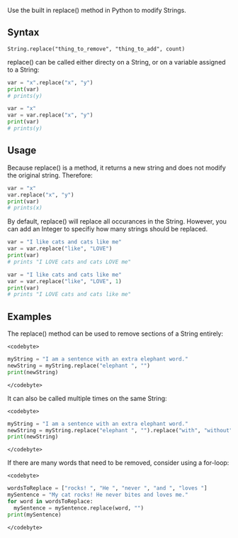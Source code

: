 <!--
---
Title: "Replace in Python" 
Subjects:
  - "Python"
Tags: # Please first look to use tags that are already listed at author.codecademy.com/browse/tags
  - "Functions"
  - "Python"
Catalog Content: 
  - https://www.codecademy.com/learn/learn-python-3"
---
-->

Use the built in replace() method in Python to modify Strings.

## Syntax

`String.replace("thing_to_remove", "thing_to_add", count)`

replace() can be called either directy on a String, or on a variable assigned to a String:

```Python
var = "x".replace("x", "y")
print(var)
# prints(y)

var = "x"
var = var.replace("x", "y")
print(var)
# prints(y)
```

## Usage

Because replace() is a method, it returns a new string and does not modify the original string. Therefore:

```Python
var = "x"
var.replace("x", "y")
print(var)
# prints(x)
```

By default, replace() will replace all occurances in the String. However, you can add an Integer to specifiy how many strings should be replaced.

```Python
var = "I like cats and cats like me"
var = var.replace("like", "LOVE")
print(var)
# prints "I LOVE cats and cats LOVE me"

var = "I like cats and cats like me"
var = var.replace("like", "LOVE", 1)
print(var)
# prints "I LOVE cats and cats like me"
```

## Examples

The replace() method can be used to remove sections of a String entirely:

`<codebyte>`
```Python
myString = "I am a sentence with an extra elephant word."
newString = myString.replace("elephant ", "")
print(newString)
```
`</codebyte>`
  
It can also be called multiple times on the same String:

`<codebyte>`
```Python
myString = "I am a sentence with an extra elephant word."
newString = myString.replace("elephant ", "").replace("with", "without")
print(newString)
```
`</codebyte>`

If there are many words that need to be removed, consider using a for-loop:

`<codebyte>`
```Python
wordsToReplace = ["rocks! ", "He ", "never ", "and ", "loves "]
mySentence = "My cat rocks! He never bites and loves me."
for word in wordsToReplace:
  mySentence = mySentence.replace(word, "")
print(mySentence)
```
`</codebyte>`
